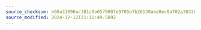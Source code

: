 ```yaml
---
source_checksum: b00a31090ac381c0a0579807e9705b7b26130abe8ec8a702a38338cc668e3f9a
source_modified: 2024-12-12T21:11:49.589Z
---
```


